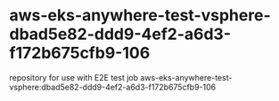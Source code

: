 # aws-eks-anywhere-test-vsphere-dbad5e82-ddd9-4ef2-a6d3-f172b675cfb9-106
repository for use with E2E test job aws-eks-anywhere-test-vsphere:dbad5e82-ddd9-4ef2-a6d3-f172b675cfb9-106
